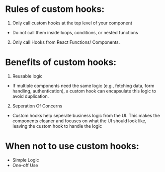 # Rules of custom hooks:

1. Only call custom hooks at the top level of your component
 - Do not call them inside loops, conditions, or nested functions

2. Only call Hooks from React Functions/ Components.


# Benefits of custom hooks:

1. Reusable logic
  - If multiple components need the same logic (e.g., fetching data, form handling, authentication), a custom hook can encapsulate this logic to avoid duplication.

2. Seperation Of Concerns
  - Custom hooks help seperate business logic from the UI. This makes the components cleaner and focuses on what the UI should look like, leaving the custom hook to handle the logic

# When not to use custom hooks:
  - Simple Logic 
  - One-off Use